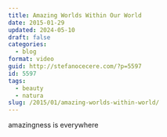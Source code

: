 ```yaml
---
title: Amazing Worlds Within Our World
date: 2015-01-29
updated: 2024-05-10
draft: false
categories:
  - blog
format: video
guid: http://stefanocecere.com/?p=5597
id: 5597
tags:
  - beauty
  - natura
slug: /2015/01/amazing-worlds-within-world/
---
```


amazingness is everywhere

<div class="jetpack-video-wrapper">
</div>